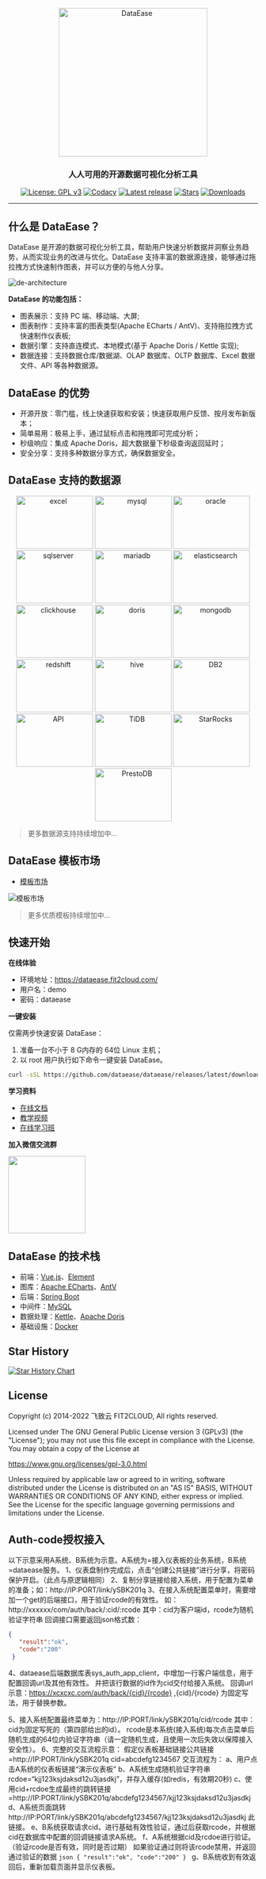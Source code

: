 <p align="center"><a href="https://dataease.io"><img src="https://dataease.oss-cn-hangzhou.aliyuncs.com/img/dataease-logo.png" alt="DataEase" width="300" /></a></p>
<h3 align="center">人人可用的开源数据可视化分析工具</h3>
<p align="center">
  <a href="https://www.gnu.org/licenses/old-licenses/gpl-3.0"><img src="https://img.shields.io/github/license/dataease/dataease?color=%231890FF" alt="License: GPL v3"></a>
  <a href="https://app.codacy.com/gh/dataease/dataease?utm_source=github.com&utm_medium=referral&utm_content=dataease/dataease&utm_campaign=Badge_Grade_Dashboard"><img src="https://app.codacy.com/project/badge/Grade/da67574fd82b473992781d1386b937ef" alt="Codacy"></a>
  <a href="https://github.com/dataease/dataease/releases/latest"><img src="https://img.shields.io/github/v/release/dataease/dataease" alt="Latest release"></a>
  <a href="https://github.com/dataease/dataease"><img src="https://img.shields.io/github/stars/dataease/dataease?color=%231890FF&style=flat-square" alt="Stars"></a>
  <a href="https://github.com/dataease/dataease/releases/latest"><img src="https://img.shields.io/github/downloads/dataease/dataease/total" alt="Downloads"></a>
</p>
<hr/>

## 什么是 DataEase？

DataEase 是开源的数据可视化分析工具，帮助用户快速分析数据并洞察业务趋势，从而实现业务的改进与优化。DataEase 支持丰富的数据源连接，能够通过拖拉拽方式快速制作图表，并可以方便的与他人分享。

![de-architecture](https://dataease.io/images/screenshot/de-chart-new.jpg)

**DataEase 的功能包括：**

-   图表展示：支持 PC 端、移动端、大屏;
-   图表制作：支持丰富的图表类型(Apache ECharts / AntV)、支持拖拉拽方式快速制作仪表板;
-   数据引擎：支持直连模式、本地模式(基于 Apache Doris / Kettle 实现);
-   数据连接：支持数据仓库/数据湖、OLAP 数据库、OLTP 数据库、Excel 数据文件、API 等各种数据源。

## DataEase 的优势

-   开源开放：零门槛，线上快速获取和安装；快速获取用户反馈、按月发布新版本；
-   简单易用：极易上手，通过鼠标点击和拖拽即可完成分析；
-   秒级响应：集成 Apache Doris，超大数据量下秒级查询返回延时；
-   安全分享：支持多种数据分享方式，确保数据安全。

## DataEase 支持的数据源

<p align="center">
  <img src="https://dataease.io/images/dataSource/excel.jpg" alt="excel" border="0" width="155" height="107"/>
  <img src="https://dataease.io/images/dataSource/mysql.png" alt="mysql" border="0" width="155" height="107"/>
  <img src="https://dataease.io/images/dataSource/oracle.jpg" alt="oracle" border="0" width="155" height="107"/>
  <img src="https://dataease.io/images/dataSource/sqlservel.jpg" alt="sqlserver" border="0" width="155" height="107"/>
  <img src="https://dataease.io/images/dataSource/mariadb.jpg" alt="mariadb" border="0" width="155" height="107"/>  
  <img src="https://dataease.io/images/dataSource/elasticsearch.jpg" alt="elasticsearch" border="0" width="155" height="107"/>
  <img src="https://dataease.io/images/dataSource/clickhouse.jpg" alt="clickhouse" border="0" width="155" height="107"/>
  <img src="https://dataease.io/images/dataSource/doris.jpg" alt="doris" border="0" width="155" height="107"/>
  <img src="https://dataease.io/images/dataSource/mongodb.jpg" alt="mongodb" border="0" width="155" height="107"/>
  <img src="https://dataease.io/images/dataSource/redshift.jpg" alt="redshift" border="0" width="155" height="107"/>
  <img src="https://dataease.io/images/dataSource/hive.png" alt="hive" border="0" width="155" height="107"/>
  <img src="https://dataease.io/images/dataSource/DB2.jpg" alt="DB2" border="0" width="155" height="107"/>
  <img src="https://dataease.io/images/dataSource/API.jpg" alt="API" border="0" width="155" height="107"/>
  <img src="https://dataease.io/images/dataSource/TiDB.jpg" alt="TiDB" border="0" width="155" height="107"/>
  <img src="https://dataease.io/images/dataSource/StarRocks.jpg" alt="StarRocks" border="0" width="155" height="107"/>
  <img src="https://dataease.io/images/dataSource/PrestoDB.jpg" alt="PrestoDB" border="0" width="155" height="107"/>
</p>

> 更多数据源支持持续增加中...

## DataEase 模板市场

-   [模板市场](https://dataease.io/templates/)

![模板市场](https://dataease.io/images/templates/templates.gif)

> 更多优质模板持续增加中...

## 快速开始

**在线体验**

-   环境地址：<https://dataease.fit2cloud.com/>
-   用户名：demo
-   密码：dataease

**一键安装**

仅需两步快速安装 DataEase：

1. 准备一台不小于 8 G内存的 64位 Linux 主机；
2. 以 root 用户执行如下命令一键安装 DataEase。

```sh
curl -sSL https://github.com/dataease/dataease/releases/latest/download/quick_start.sh | sh
```

**学习资料**

-   [在线文档](https://dataease.io/docs/)
-   [教学视频](https://dataease.io/video.html)
-   [在线学习班](https://edu.fit2cloud.com/page/2635362?navIndex=0)

**加入微信交流群**

<img src="https://dataease.oss-cn-hangzhou.aliyuncs.com/img/wechat-group.png" width="156" height="156"/>

## DataEase 的技术栈

-   前端：[Vue.js](https://vuejs.org/)、[Element](https://element.eleme.cn/)
-   图库：[Apache ECharts](https://github.com/apache/echarts)、[AntV](https://antv.vision/zh)
-   后端：[Spring Boot](https://spring.io/projects/spring-boot)
-   中间件：[MySQL](https://www.mysql.com/)
-   数据处理：[Kettle](https://github.com/pentaho/pentaho-kettle)、[Apache Doris](https://github.com/apache/incubator-doris/)
-   基础设施：[Docker](https://www.docker.com/)

## Star History

[![Star History Chart](https://api.star-history.com/svg?repos=dataease/dataease&type=Date)](https://star-history.com/#dataease/dataease&Date)

## License

Copyright (c) 2014-2022 飞致云 FIT2CLOUD, All rights reserved.

Licensed under The GNU General Public License version 3 (GPLv3)  (the "License"); you may not use this file except in compliance with the License. You may obtain a copy of the License at

<https://www.gnu.org/licenses/gpl-3.0.html>

Unless required by applicable law or agreed to in writing, software distributed under the License is distributed on an "AS IS" BASIS, WITHOUT WARRANTIES OR CONDITIONS OF ANY KIND, either express or implied. See the License for the specific language governing permissions and limitations under the License.


## Auth-code授权接入
以下示意采用A系统、B系统为示意。A系统为=接入仪表板的业务系统，B系统=dataease服务。
1、仪表盘制作完成后，点击“创建公共链接”进行分享，将密码保护开启。（此点与原逻辑相同）
2、复制分享链接给接入系统，用于配置为菜单的准备；如：http://IP:PORT/link/ySBK201q 
3、在接入系统配置菜单时，需要增加一个get的后端接口，用于验证rcode的有效性。
   如：http://xxxxxx/com/auth/back/:cid/:rcode
   其中：cid为客户端id，rcode为随机验证字符串
   回调接口需要返回json格式数：
   ```json
   {
      "result":"ok",
      "code":"200"
    }
   ```
4、dataease后端数据库表sys_auth_app_client，中增加一行客户端信息，用于配置回调url及其他有效性。
    并把该行数据的id作为cid交付给接入系统。
    回调url示意：https://xcxcxc.com/auth/back/{cid}/{rcode} ,{cid}/{rcode} 为固定写法，用于替换参数。
    
5、接入系统配置最终菜单为：http://IP:PORT/link/ySBK201q/cid/rcode
   其中：cid为固定写死的（第四部给出的id）。
         rcode是本系统(接入系统)每次点击菜单后随机生成的64位内验证字符串（请一定随机生成，且使用一次后失效以保障接入安全性）。
6、完整的交互流程示意：
    假定仪表板基础链接公共链接=http://IP:PORT/link/ySBK201q 
    cid=abcdefg1234567
    交互流程为：
    a、用户点击A系统的仪表板链接“演示仪表板”
    b、A系统生成随机验证字符串rcdoe=“kjj123ksjdaksd12u3jasdkj”，并存入缓存(如redis，有效期20秒)
    c、使用cid+rcdoe生成最终的跳转链接=http://IP:PORT/link/ySBK201q/abcdefg1234567/kjj123ksjdaksd12u3jasdkj
    d、A系统页面跳转http://IP:PORT/link/ySBK201q/abcdefg1234567/kjj123ksjdaksd12u3jasdkj 此链接。
    e、B系统获取请求cid，进行基础有效性验证，通过后获取rcode，并根据cid在数据库中配置的回调链接请求A系统。
    f、A系统根据cid及rcdoe进行验证。（验证rcode是否有效，同时是否过期）
       如果验证通过则将该rcode禁用，并返回通过验证的数据
       ```json
       {
          "result":"ok",
          "code":"200"
        }
       ```
    g、B系统收到有效返回后，重新加载页面并显示仪表板。
    
   
   
   
   
